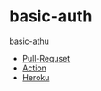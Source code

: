 # basic-auth
[basic-athu](./basic-athu.PNG)


* [Pull-Requset](https://github.com/MohammedAlDahleh/basic-auth/pull/4)<br>
* [Action](https://github.com/MohammedAlDahleh/basic-auth/actions)<br>
* [Heroku]( https://mohammedbasic-auth.herokuapp.com/)<br>